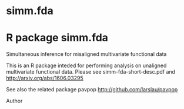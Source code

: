 # simm.fda
# R package simm.fda
Simultaneous inference for misaligned multivariate functional data

This is an R package inteded for performing analysis on unaligned multivariate functional data. Please see simm-fda-short-desc.pdf and http://arxiv.org/abs/1606.03295

See also the related package pavpop http://github.com/larslau/pavpop



Author
